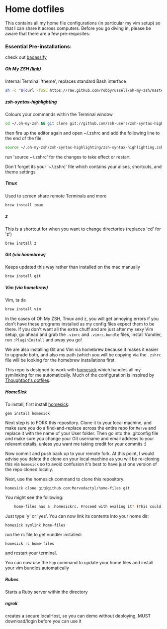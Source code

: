 # Home dotfiles

This contains all my home file configurations (in particular my vim setup) so that I can share it across computers. Before you go diving in, please be aware that there are a few pre-requisites:

### Essential Pre-installations:

check out [badassify](http://jilles.me/badassify-your-terminal-and-shell/)

##### Oh My ZSH ([link](http://ohmyz.sh/))

Internal Terminal 'theme', replaces standard Bash interface

```bash
sh -c "$(curl -fsSL https://raw.github.com/robbyrussell/oh-my-zsh/master/tools/install.sh)"
```

##### zsh-syntax-highlighting

Colours your commands within the Terminal window

```bash
cd ~/.oh-my-zsh && git clone git://github.com/zsh-users/zsh-syntax-highlighting.git  
```
then fire up the editor again and open ~/.zshrc and add the following line to the end of the file: 

```bash
source ~/.oh-my-zsh/zsh-syntax-highlighting/zsh-syntax-highlighting.zsh  
```
run 'source ~/.zshrc' for the changes to take effect or restart

Don't forget its your '~/.zshrc' file which contains your alises, shortcuts, and theme settings

##### Tmux

Used to screen share remote Terminals and more

```bash
brew install tmux
```
##### z

This is a shortcut for when you want to change directories (replaces 'cd' for 'z')

```bash
brew install z
```
##### Git (via homebrew)

Keeps updated this way rather than installed on the mac manually

```bash
brew install git
```
##### Vim (via homebrew)

Vim, ta da

```bash
brew install vim
```

In the cases of Oh My ZSH, Tmux and z, you will get annoying errors if you don't have these programs installed as my config files expect them to be there. If you don't want all the extra chuff and are just after my sexy Vim setup, go ahead and grab the `.vimrc` and `.vimrc.bundle` files, install Vundler, run `:PluginInstall` and away you go!

We are also installing Git and Vim via homebrew because it makes it easier to upgrade both, and also my path (which you will be copying via the `.zshrc` file will be looking for the homebrew installations first.


This repo is designed to work with [homesick](https://github.com/technicalpickles/homesick) which handles all my symlinking for me automatically. Much of the configuration is inspired by [Thoughtbot's dotfiles](https://github.com/thoughtbot/dotfiles).

##### HomeSick

To install, first install [homesick](https://github.com/technicalpickles/homesick):

    gem install homesick

Next step is to FORK this repository. Clone it to your local machine, and make sure you do a find-and-replace across the entire repo for `Merve` and replace it with the name of your User folder. Then go into the .gitconfig file and make sure you change your Git username and email address to your relevant details, unless you want me taking credit for your commits :)

Now commit and push back up to your remote fork. At this point, I would advise you delete the clone on your local machine as you will be re-cloning this via `homesick` so to avoid confusion it's best to have just one version of the repo cloned locally.

Next, use the homesick command to clone this repository:

    homesick clone git@github.com:Mervodactyl/home-files.git
    
You might see the following:
```bash
    home-files has a .homesickrc. Proceed with evaling it? (This could be destructive)
```
Just type 'y' or 'yes'. You can now link its contents into your home dir:

    homesick symlink home-files

run the rc file to get vundler installed:

    homesick rc home-files

and restart your terminal.

You can now use the `hup` command to update your home files and install your vim bundles automatically

##### Rubes

Starts a Ruby server within the directory

##### ngrok

creates a secure localHost, so you can demo without deploying, MUST download/login before you can use it
